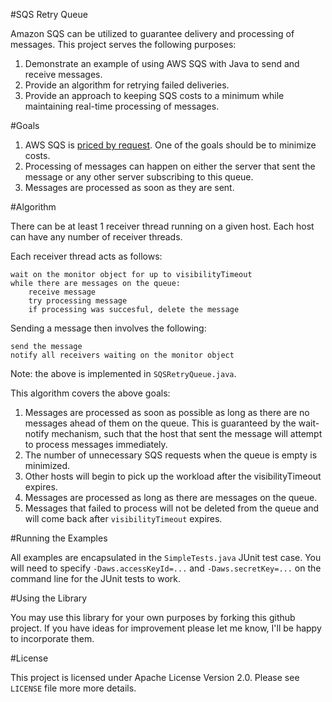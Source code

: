 #SQS Retry Queue

Amazon SQS can be utilized to guarantee delivery and processing of messages. This project serves the following purposes:

1. Demonstrate an example of using AWS SQS with Java to send and receive messages.
2. Provide an algorithm for retrying failed deliveries.
3. Provide an approach to keeping SQS costs to a minimum while maintaining real-time processing of messages.

#Goals

1. AWS SQS is [priced by request](http://aws.amazon.com/sqs/pricing/). One of the goals should be to minimize costs.
2. Processing of messages can happen on either the server that sent the message or any other server subscribing to this queue.
3. Messages are processed as soon as they are sent.

#Algorithm

There can be at least 1 receiver thread running on a given host. Each host can have any number of receiver threads.

Each receiver thread acts as follows:

    wait on the monitor object for up to visibilityTimeout
    while there are messages on the queue:
    	receive message
    	try processing message
    	if processing was succesful, delete the message
    	
Sending a message then involves the following:

    send the message
    notify all receivers waiting on the monitor object
    
Note: the above is implemented in `SQSRetryQueue.java`.

This algorithm covers the above goals:


1. Messages are processed as soon as possible as long as there are no messages ahead of them on the queue. This is guaranteed by the wait-notify mechanism, such that the host that sent the message will attempt to process messages immediately.
2. The number of unnecessary SQS requests when the queue is empty is minimized.
3. Other hosts will begin to pick up the workload after the visibilityTimeout expires.
4. Messages are processed as long as there are messages on the queue.
5. Messages that failed to process will not be deleted from the queue and will come back after `visibilityTimeout` expires.

#Running the Examples

All examples are encapsulated in the `SimpleTests.java` JUnit test case. You will need to specify `-Daws.accessKeyId=...` and `-Daws.secretKey=...`  on the command line for the JUnit tests to work.

#Using the Library

You may use this library for your own purposes by forking this github project. If you have ideas for improvement please let me know, I'll be happy to incorporate them.

#License

This project is licensed under Apache License Version 2.0. Please see `LICENSE` file more more details.
